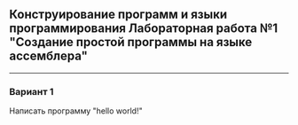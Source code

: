 ## Конструирование программ и языки программирования Лабораторная работа №1 "Создание простой программы на языке ассемблера"

___

### Вариант 1
Написать программу "hello world!"
